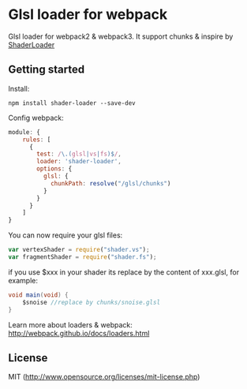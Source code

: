 # Glsl loader for webpack

Glsl loader for webpack2 & webpack3. It support chunks & inspire by [ShaderLoader](https://github.com/cabbibo/ShaderLoader)

## Getting started

Install:
``` shell
npm install shader-loader --save-dev
```

Config webpack:
``` javascript
module: {
	rules: [
      {
        test: /\.(glsl|vs|fs)$/,
        loader: 'shader-loader',
        options: {
          glsl: {
            chunkPath: resolve("/glsl/chunks")
          }
        }
      }
	]
}
```

You can now require your glsl files:
``` javascript
var vertexShader = require("shader.vs");
var fragmentShader = require("shader.fs");
```

if you use $xxx in your shader its replace by the content of xxx.glsl, for example:

``` glsl
void main(void) {
	$snoise //replace by chunks/snoise.glsl
}
```

Learn more about loaders & webpack:
http://webpack.github.io/docs/loaders.html

## License
MIT (http://www.opensource.org/licenses/mit-license.php)
